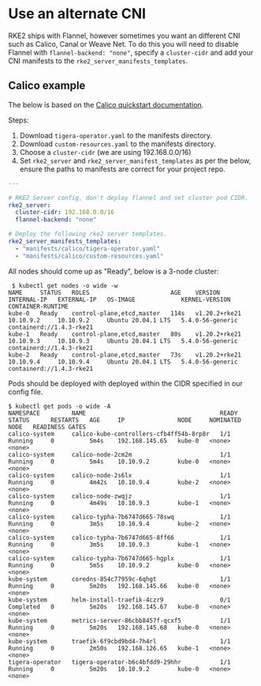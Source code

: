 # Use an alternate CNI

RKE2 ships with Flannel, however sometimes you want an different CNI such as
Calico, Canal or Weave Net. To do this you will need to disable Flannel with
`flannel-backend: "none"`, specify a `cluster-cidr` and add your CNI manifests
to the `rke2_server_manifests_templates`.

## Calico example

The below is based on the
[Calico quickstart documentation](https://docs.projectcalico.org/getting-started/kubernetes/quickstart).

Steps:

  1. Download `tigera-operator.yaml` to the manifests directory.
  1. Download `custom-resources.yaml` to the manifests directory.
  1. Choose a `cluster-cidr` (we are using 192.168.0.0/16)
  1. Set `rke2_server` and `rke2_server_manifest_templates` as per the below,
     ensure the paths to manifests are correct for your project repo.

```yaml
---

# RKE2 Server config, don't deploy flannel and set cluster pod CIDR.
rke2_server:
  cluster-cidr: 192.168.0.0/16
  flannel-backend: "none"

# Deploy the following rke2 server templates.
rke2_server_manifests_templates:
  - "manifests/calico/tigera-operator.yaml"
  - "manifests/calico/custom-resources.yaml"
```

All nodes should come up as "Ready", below is a 3-node cluster:

```text
 $ kubectl get nodes -o wide -w
NAME     STATUS   ROLES                       AGE    VERSION        INTERNAL-IP   EXTERNAL-IP   OS-IMAGE             KERNEL-VERSION     CONTAINER-RUNTIME
kube-0   Ready    control-plane,etcd,master   114s   v1.20.2+rke21   10.10.9.2     10.10.9.2     Ubuntu 20.04.1 LTS   5.4.0-56-generic   containerd://1.4.3-rke21
kube-1   Ready    control-plane,etcd,master   80s    v1.20.2+rke21   10.10.9.3     10.10.9.3     Ubuntu 20.04.1 LTS   5.4.0-56-generic   containerd://1.4.3-rke21
kube-2   Ready    control-plane,etcd,master   73s    v1.20.2+rke21   10.10.9.4     10.10.9.4     Ubuntu 20.04.1 LTS   5.4.0-56-generic   containerd://1.4.3-rke21
```

Pods should be deployed with deployed within the CIDR specified in our config
file.

```text
$ kubectl get pods -o wide -A
NAMESPACE         NAME                                      READY   STATUS      RESTARTS   AGE     IP               NODE     NOMINATED NODE   READINESS GATES
calico-system     calico-kube-controllers-cfb4ff54b-8rp8r   1/1     Running     0          5m4s    192.168.145.65   kube-0   <none>           <none>
calico-system     calico-node-2cm2m                         1/1     Running     0          5m4s    10.10.9.2        kube-0   <none>           <none>
calico-system     calico-node-2s6lx                         1/1     Running     0          4m42s   10.10.9.4        kube-2   <none>           <none>
calico-system     calico-node-zwqjz                         1/1     Running     0          4m49s   10.10.9.3        kube-1   <none>           <none>
calico-system     calico-typha-7b6747d665-78swq             1/1     Running     0          3m5s    10.10.9.4        kube-2   <none>           <none>
calico-system     calico-typha-7b6747d665-8ff66             1/1     Running     0          3m5s    10.10.9.3        kube-1   <none>           <none>
calico-system     calico-typha-7b6747d665-hgplx             1/1     Running     0          5m5s    10.10.9.2        kube-0   <none>           <none>
kube-system       coredns-854c77959c-6qhgt                  1/1     Running     0          5m20s   192.168.145.66   kube-0   <none>           <none>
kube-system       helm-install-traefik-4czr9                0/1     Completed   0          5m20s   192.168.145.67   kube-0   <none>           <none>
kube-system       metrics-server-86cbb8457f-qcxf5           1/1     Running     0          5m20s   192.168.145.68   kube-0   <none>           <none>
kube-system       traefik-6f9cbd9bd4-7h4rl                  1/1     Running     0          2m50s   192.168.126.65   kube-1   <none>           <none>
tigera-operator   tigera-operator-b6c4bfdd9-29hhr           1/1     Running     0          5m20s   10.10.9.2        kube-0   <none>           <none>
```
